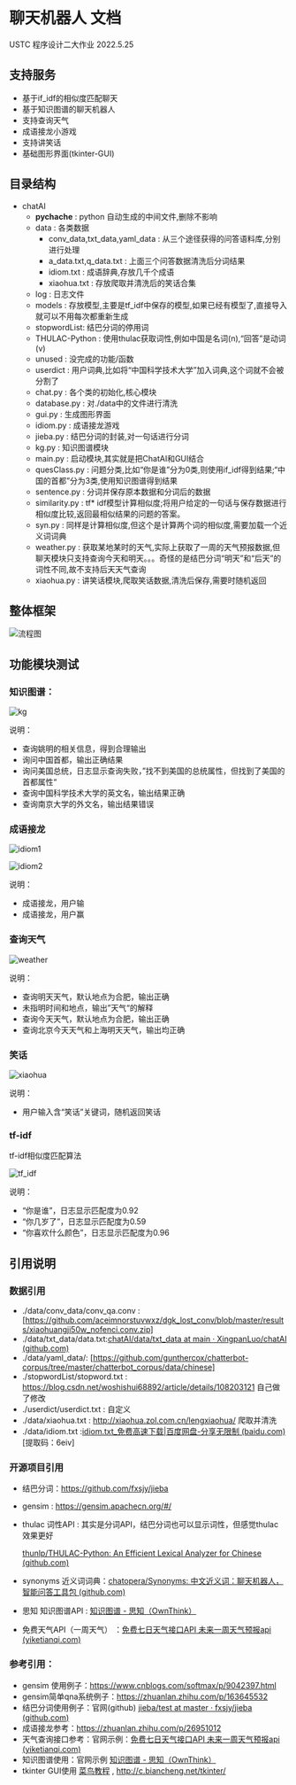 # 聊天机器人 文档
USTC 程序设计二大作业 2022.5.25
## 支持服务

  * 基于if_idf的相似度匹配聊天
  * 基于知识图谱的聊天机器人
  * 支持查询天气
  * 成语接龙小游戏
  * 支持讲笑话   
  * 基础图形界面(tkinter-GUI) 

## 目录结构

* chatAI
  * __pychache__ : python 自动生成的中间文件,删除不影响
  * data : 各类数据
    * conv_data,txt_data,yaml_data : 从三个途径获得的问答语料库,分别进行处理
    * a_data.txt,q_data.txt : 上面三个问答数据清洗后分词结果
    * idiom.txt : 成语辞典,存放几千个成语
    * xiaohua.txt : 存放爬取并清洗后的笑话合集
  * log : 日志文件
  * models : 存放模型,主要是tf_idf中保存的模型,如果已经有模型了,直接导入就可以不用每次都重新生成
  * stopwordList: 结巴分词的停用词
  * THULAC-Python : 使用thulac获取词性,例如中国是名词(n),“回答”是动词(v)
  * unused : 没完成的功能/函数
  * userdict : 用户词典,比如将“中国科学技术大学”加入词典,这个词就不会被分割了
  * chat.py : 各个类的初始化,核心模块
  * database.py : 对./data中的文件进行清洗
  * gui.py : 生成图形界面
  * idiom.py : 成语接龙游戏
  * jieba.py : 结巴分词的封装,对一句话进行分词
  * kg.py : 知识图谱模块
  * main.py : 启动模块,其实就是把ChatAI和GUI结合
  * quesClass.py : 问题分类,比如“你是谁”分为0类,则使用if_idf得到结果;“中国的首都”分为3类,使用知识图谱得到结果
  * sentence.py : 分词并保存原本数据和分词后的数据
  * similarity.py : tf* idf模型计算相似度;将用户给定的一句话与保存数据进行相似度比较,返回最相似结果的问题的答案。
  * syn.py : 同样是计算相似度,但这个是计算两个词的相似度,需要加载一个近义词词典
  * weather.py : 获取某地某时的天气,实际上获取了一周的天气预报数据,但聊天模块只支持查询今天和明天。。。奇怪的是结巴分词“明天”和“后天”的词性不同,故不支持后天天气查询
  * xiaohua.py : 讲笑话模块,爬取笑话数据,清洗后保存,需要时随机返回

## 整体框架

![流程图](https://cdn.jsdelivr.net/gh/XingpanLuo/PictureBed/BlogImag202206071324423.jpg)

## 功能模块测试

### 知识图谱：

![kg](https://cdn.jsdelivr.net/gh/XingpanLuo/PictureBed/BlogImag202206071324234.png)

说明：

* 查询姚明的相关信息，得到合理输出
* 询问中国首都，输出正确结果
* 询问美国总统，日志显示查询失败，”找不到美国的总统属性，但找到了美国的首都属性“
* 查询中国科学技术大学的英文名，输出结果正确
* 查询南京大学的外文名，输出结果错误

### 成语接龙

![idiom1](https://cdn.jsdelivr.net/gh/XingpanLuo/PictureBed/BlogImag202206071324609.png)

![idiom2](https://cdn.jsdelivr.net/gh/XingpanLuo/PictureBed/BlogImag202206071325749.png)

说明：

* 成语接龙，用户输
* 成语接龙，用户赢

### 查询天气

![weather](https://cdn.jsdelivr.net/gh/XingpanLuo/PictureBed/BlogImag202206071324168.png)

说明：

* 查询明天天气，默认地点为合肥，输出正确
* 未指明时间和地点，输出”天气“的解释
* 查询今天天气，默认地点为合肥，输出正确
* 查询北京今天天气和上海明天天气，输出均正确

### 笑话

![xiaohua](https://cdn.jsdelivr.net/gh/XingpanLuo/PictureBed/BlogImag202206071324810.png)

说明：

* 用户输入含“笑话”关键词，随机返回笑话

### tf-idf

tf-idf相似度匹配算法

![tf_idf](https://cdn.jsdelivr.net/gh/XingpanLuo/PictureBed/BlogImag202206071324217.png)

说明：

* “你是谁”，日志显示匹配度为0.92 
* “你几岁了”，日志显示匹配度为0.59
* “你喜欢什么颜色”，日志显示匹配度为0.96

## 引用说明

### 数据引用

* ./data/conv_data/conv_qa.conv :    [https://github.com/aceimnorstuvwxz/dgk_lost_conv/blob/master/results/xiaohuangji50w_nofenci.conv.zip]
* ./data/txt_data/data.txt:[chatAI/data/txt_data at main · XingpanLuo/chatAI (github.com)](https://github.com/XingpanLuo/chatAI/tree/main/data/txt_data)
* ./data/yaml_data/: [https://github.com/gunthercox/chatterbot-corpus/tree/master/chatterbot_corpus/data/chinese]
* ./stopwordList/stopword.txt : https://blog.csdn.net/woshishui68892/article/details/108203121 自己做了修改
* ./userdict/userdict.txt : 自定义
* ./data/xiaohua.txt : http://xiaohua.zol.com.cn/lengxiaohua/ 爬取并清洗
* ./data/idiom.txt :[idiom.txt_免费高速下载|百度网盘-分享无限制 (baidu.com)](https://pan.baidu.com/s/1dFFyHQ5) [提取码：6eiv]

### 开源项目引用

* 结巴分词：https://github.com/fxsjy/jieba

* gensim : https://gensim.apachecn.org/#/

* thulac 词性API : 其实是分词API，结巴分词也可以显示词性，但感觉thulac 效果更好 

  [thunlp/THULAC-Python: An Efficient Lexical Analyzer for Chinese (github.com)](https://github.com/thunlp/THULAC-Python)

* synonyms 近义词词典：[chatopera/Synonyms: 中文近义词：聊天机器人，智能问答工具包 (github.com)](https://github.com/chatopera/Synonyms)

* 思知 知识图谱API : [知识图谱 - 思知（OwnThink）](https://www.ownthink.com/docs/kg/)

* 免费天气API（一周天气） ：[免费七日天气接口API 未来一周天气预报api (yiketianqi.com)](https://www.yiketianqi.com/index/doc?version=week)

### 参考引用：

* gensim 使用例子：https://www.cnblogs.com/softmax/p/9042397.html
* gensim简单qna系统例子：https://zhuanlan.zhihu.com/p/163645532
* 结巴分词使用例子：官网(github) [jieba/test at master · fxsjy/jieba (github.com)](https://github.com/fxsjy/jieba/tree/master/test)
* 成语接龙参考：https://zhuanlan.zhihu.com/p/26951012
* 天气查询接口参考：官网示例：[免费七日天气接口API 未来一周天气预报api (yiketianqi.com)](https://www.yiketianqi.com/index/doc?version=week)
* 知识图谱使用：官网示例 [知识图谱 - 思知（OwnThink）](https://www.ownthink.com/docs/kg/)
* tkinter GUI使用 [菜鸟教程](https://www.runoob.com/python/python-gui-tkinter.html)  , http://c.biancheng.net/tkinter/

